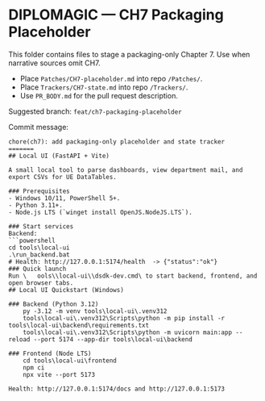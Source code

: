 # DIPLOMAGIC — CH7 Packaging Placeholder

This folder contains files to stage a packaging-only Chapter 7. Use when narrative sources omit CH7.

- Place `Patches/CH7-placeholder.md` into repo `/Patches/`.
- Place `Trackers/CH7-state.md` into repo `/Trackers/`.
- Use `PR_BODY.md` for the pull request description.

Suggested branch: `feat/ch7-packaging-placeholder`

Commit message:
```
chore(ch7): add packaging-only placeholder and state tracker
=======
## Local UI (FastAPI + Vite)

A small local tool to parse dashboards, view department mail, and export CSVs for UE DataTables.

### Prerequisites
- Windows 10/11, PowerShell 5+.
- Python 3.11+.
- Node.js LTS (`winget install OpenJS.NodeJS.LTS`).

### Start services
Backend:
```powershell
cd tools\local-ui
.\run_backend.bat
# Health: http://127.0.0.1:5174/health  -> {"status":"ok"}
### Quick launch
Run \	ools\\local-ui\\dsdk-dev.cmd\ to start backend, frontend, and open browser tabs.
## Local UI Quickstart (Windows)

### Backend (Python 3.12)
    py -3.12 -m venv tools\local-ui\.venv312
    tools\local-ui\.venv312\Scripts\python -m pip install -r tools\local-ui\backend\requirements.txt
    tools\local-ui\.venv312\Scripts\python -m uvicorn main:app --reload --port 5174 --app-dir tools\local-ui\backend

### Frontend (Node LTS)
    cd tools\local-ui\frontend
    npm ci
    npx vite --port 5173

Health: http://127.0.0.1:5174/docs and http://127.0.0.1:5173
